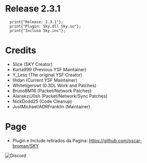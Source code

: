 # Release 2.3.1
```Pawn
  print{"Release: 2.3.1"};
  print{"Plugin: Sky.dll Sky.so"};
  print{"Incluso Sky.inc"};
```

# Credits
- Slice (SKY Creator)
- Kurta999 (Previous YSF Maintainer)
- Y_Less (The original YSF Creator)
- Illidan (Current YSF Maintainer)
- Whitetigerswt (0.3DL Work and Patches)
- BrunoBM16 (Packet/Network Patches)
- Alanskz/J0sh (Packet/Network/Sync Patches)
- NickDodd25 (Code Cleanup)
- JustMichael/ADRFranklin (Maintainer)

# Page

- Plugin e Include retirados da Pagina: https://github.com/oscar-broman/SKY

![Discord](https://static.wixstatic.com/media/856ce2_89444f5893514eed97833b358cae001c~mv2.png/v1/fill/w_980,h_490,al_c,q_90,usm_0.66_1.00_0.01/C-For-Beginner-Operators.webp)
